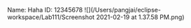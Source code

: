 Name: Haha
ID: 12345678
![](/Users/pangjai/eclipse-workspace/Lab111/Screenshot 2021-02-19 at 1.37.58 PM.png)


